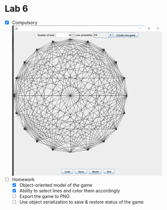 # Lab 6

* [x] Compulsory
  ![Photo of a window](Images/POC.png)
* [ ] Homework
    * [x] Object-oriented model of the game
    * [x] Ability to select lines and color them accordingly
    * [ ] Export the game to PNG
    * [ ] Use object serialization to save & restore status of the game